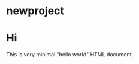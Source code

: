 # newproject<!DOCTYPE html PUBLIC "-//IETF//DTD HTML 2.0//EN">
<HTML>
   <HEAD>
      <TITLE>
         A Small Hello 
      </TITLE>
   </HEAD>
<BODY>
   <H1>Hi</H1>
   <P>This is very minimal "hello world" HTML document.</P> 
</BODY>
</HTML>
